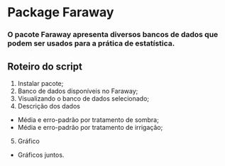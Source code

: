 # Package Faraway

### O pacote Faraway apresenta diversos bancos de dados que podem ser usados para a prática de estatística.

## Roteiro do script

1. Instalar pacote;
2. Banco de dados disponíveis no Faraway;
3. Visualizando o banco de dados selecionado;
4. Descrição dos dados
- Média e erro-padrão por tratamento de sombra;
- Média e erro-padrão por tratamento de irrigação;
5. Gráfico
- Gráficos juntos.
